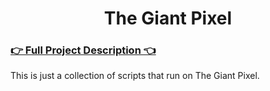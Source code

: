 <h1 align="center">
  The Giant Pixel
</h1>

### [👉 Full Project Description 👈](https://jessekuntz.github.io/the-giant-pixel.html)

This is just a collection of scripts that run on The Giant Pixel.
